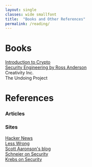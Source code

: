 ```yaml
---
layout: single
classes: wide smallfont
title:  "Books and Other References"
permalink: /reading/
---
```


# Books
[Introduction to Crypto](https://www.crypto101.io/)  
[Security Engineering by Ross Anderson](https://www.cl.cam.ac.uk/~rja14/book.html)  
Creativity Inc.  
The Undoing Project  

# References

### Articles


### Sites
[Hacker News](https://hckrnews.com/)  
[Less Wrong](https://www.lesswrong.com/)  
[Scott Aaronson's blog](https://www.scottaaronson.com/blog/)  
[Schneier on Security](https://www.schneier.com/)  
[Krebs on Security](https://krebsonsecurity.com/)  
